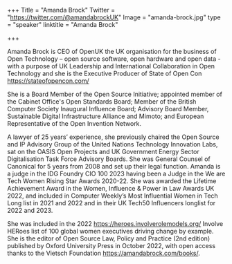+++
Title = "Amanda Brock"
Twitter = "https://twitter.com/@amandabrockUK"
Image = "amanda-brock.jpg"
type = "speaker"
linktitle = "Amanda Brock"

+++

Amanda Brock is CEO of OpenUK the UK organisation for the business of Open Technology – open source software, open hardware and open data - with a purpose of UK Leadership and International Collaboration in Open Technology and she is the Executive Producer of State of Open Con https://stateofopencon.com/

She is a Board Member of the Open Source Initiative; appointed member of the Cabinet Office's Open Standards Board; Member of the British Computer Society Inaugural Influence Board; Advisory Board Member, Sustainable Digital Infrastructure Alliance and Mimoto; and European Representative of the Open Invention Network.

A lawyer of 25 years’ experience, she previously chaired the Open Source and IP Advisory Group of the United Nations Technology Innovation Labs, sat on the OASIS Open Projects and UK Government Energy Sector Digitalisation Task Force Advisory Boards. She was General Counsel of Canonical for 5 years from 2008 and set up their legal function. Amanda is a judge in the IDG Foundry CIO 100 2023 having been a Judge in the We are Tech Women Rising Star Awards 2020-22. She was awarded the Lifetime Achievement Award in the Women, Influence & Power in Law Awards UK 2022, and included in Computer Weekly’s Most Influential Women in Tech Long list in 2021 and 2022 and in their UK Tech50 Influencers longlist for 2022 and 2023.

She was included in the 2022 https://heroes.involverolemodels.org/ Involve HERoes list of 100 global women executives driving change by example. She is the editor of Open Source Law, Policy and Practice (2nd edition) published by Oxford University Press in October 2022, with open access thanks to the Vietsch Foundation https://amandabrock.com/books/.




